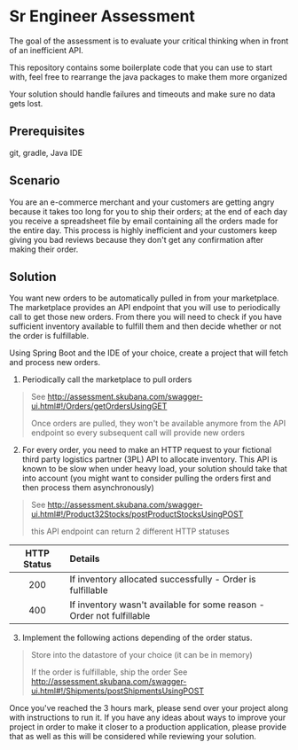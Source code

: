 # Sr Engineer Assessment

The goal of the assessment is to evaluate your critical thinking when in front of an inefficient API. 

This repository contains some boilerplate code that you can use to start with, feel free to rearrange the java packages to make them more organized 

Your solution should handle failures and timeouts and make sure no data gets lost.

## Prerequisites
git, gradle, Java IDE

## Scenario
You are an e-commerce merchant and your customers are getting angry because it takes too long for you to ship their orders; at the end of each day you receive a spreadsheet file by email containing all the orders made for the entire day. This process is highly inefficient and your customers keep giving you bad reviews because they don't get any confirmation after making their order.

## Solution
You want new orders to be automatically pulled in from your marketplace. The marketplace provides an API endpoint that you will use to periodically call to get those new orders. From there you will need to check if you have sufficient inventory available to fulfill them and then decide whether or not the order is fulfillable.  

Using Spring Boot and the IDE of your choice, create a project that will fetch and process new orders. 

1. Periodically call the marketplace to pull orders

> See http://assessment.skubana.com/swagger-ui.html#!/Orders/getOrdersUsingGET
>
> Once orders are pulled, they won't be available anymore from the API endpoint so every subsequent call will provide new orders



2. For every order, you need to make an HTTP request to your fictional third party logistics partner (3PL) API to allocate inventory. This API is known to be slow when under heavy load, your solution should take that into account (you might want to consider pulling the orders first and then process them asynchronously)

> See http://assessment.skubana.com/swagger-ui.html#!/Product32Stocks/postProductStocksUsingPOST
>
> this API endpoint can return 2 different HTTP statuses

| HTTP Status | Details |
|:---:|:---|
| 200 | If inventory allocated successfully - Order is fulfillable |
| 400 | If inventory wasn't available for some reason - Order not fulfillable |




3. Implement the following actions depending of the order status. 

> Store into the datastore of your choice (it can be in memory)
>
> If the order is fulfillable, ship the order
> See http://assessment.skubana.com/swagger-ui.html#!/Shipments/postShipmentsUsingPOST

Once you've reached the 3 hours mark, please send over your project along with instructions to run it. If you have any ideas about ways to improve your project in order to make it closer to a production application, please provide that as well as this will be considered while reviewing your solution. 